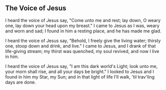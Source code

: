 ## The Voice of Jesus

I heard the voice of Jesus say,
"Come unto me and rest;
lay down, O weary one, lay down
your head upon my breast."
I came to Jesus as I was,
weary and worn and sad;
I found in him a resting place,
and he has made me glad.

I heard the voice of Jesus say,
"Behold, I freely give
the living water; thirsty one,
stoop down and drink, and live."
I came to Jesus, and I drank
of that life-giving stream;
my thirst was quenched, my soul revived,
and now I live in him.

I heard the voice of Jesus say,
"I am this dark world's Light;
look unto me, your morn shall rise,
and all your days be bright."
I looked to Jesus and I found
in him my Star, my Sun;
and in that light of life I'll walk,
'til trav'ling days are done.
